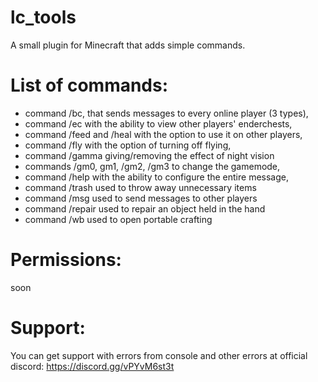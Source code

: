 # lc_tools
 A small plugin for Minecraft that adds simple commands.

# List of commands:
- command /bc, that sends messages to every online player (3 types),
- command /ec with the ability to view other players' enderchests,
- command /feed and /heal with the option to use it on other players,
- command /fly with the option of turning off flying,
- command /gamma giving/removing the effect of night vision
- commands /gm0, gm1, /gm2, /gm3 to change the gamemode,
- command /help with the ability to configure the entire message,
- command /trash used to throw away unnecessary items
- command /msg used to send messages to other players
- command /repair used to repair an object held in the hand
- command /wb used to open portable crafting

 # Permissions:
  soon

 # Support:
 You can get support with errors from console and other errors at official discord: https://discord.gg/vPYvM6st3t
